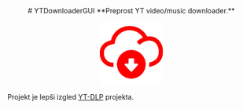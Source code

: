 <div align="center">
# YTDownloaderGUI
**Preprost YT video/music downloader.**

![ICON](assets/icon/icon-red.png)
</div>

Projekt je lepši izgled [YT-DLP](https://github.com/yt-dlp/yt-dlp) projekta.

